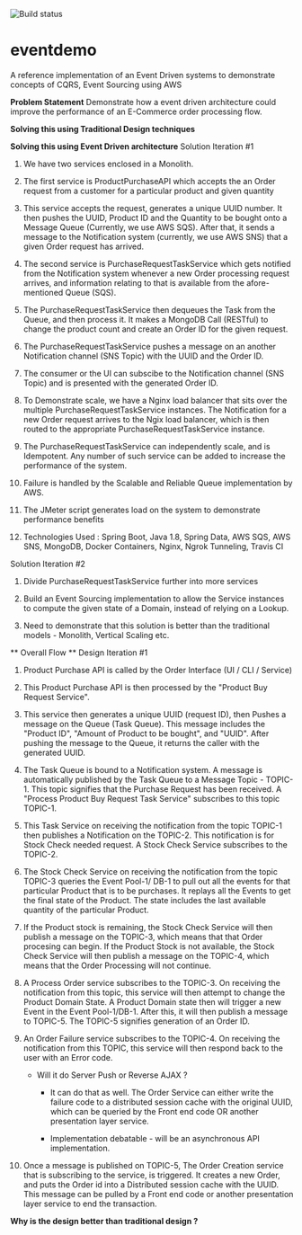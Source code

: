 ![Build status](https://travis-ci.org/vivekjuneja/eventdemo.svg?branch=master)

# eventdemo
A reference implementation of an Event Driven systems to demonstrate concepts of CQRS, Event Sourcing using AWS

**Problem Statement**
Demonstrate how a event driven architecture could improve the performance of an E-Commerce order processing flow. 

**Solving this using Traditional Design techniques**


**Solving this using Event Driven architecture**
Solution Iteration #1

1. We have two services enclosed in a Monolith.

2. The first service is ProductPurchaseAPI which accepts the an Order request from a customer for a particular product and given quantity

3. This service accepts the request, generates a unique UUID number. It then pushes the UUID, Product ID and the Quantity to be bought onto a Message Queue (Currently, we use AWS SQS). After that, it sends a message to the Notification system (currently, we use AWS SNS) that a given Order request has arrived. 

4. The second service is PurchaseRequestTaskService which gets notified from the Notification system whenever a new Order processing request arrives, and information relating to that is available from the afore-mentioned Queue (SQS).
5. The PurchaseRequestTaskService then dequeues the Task from the Queue, and then process it. It makes a MongoDB Call (RESTful) to change the product count and create an Order ID for the given request.
6. The PurchaseRequestTaskService pushes a message on an another Notification channel (SNS Topic) with the UUID and the Order ID. 
7. The consumer or the UI can subscibe to the Notification channel (SNS Topic) and is presented with the generated Order ID.
8. To Demonstrate scale, we have a Nginx load balancer that sits over the multiple PurchaseRequestTaskService instances. The Notification for a new Order request arrives to the Ngix load balancer, which is then routed to the appropriate PurchaseRequestTaskService instance.
9. The PurchaseRequestTaskService can independently scale, and is Idempotent. Any number of such service can be added to increase the performance of the system. 
10. Failure is handled by the Scalable and Reliable Queue implementation by AWS. 
11. The JMeter script generates load on the system to demonstrate performance benefits
12. Technologies Used : Spring Boot, Java 1.8, Spring Data, AWS SQS, AWS SNS, MongoDB, Docker Containers, Nginx, Ngrok Tunneling, Travis CI 

Solution Iteration #2

1. Divide PurchaseRequestTaskService further into more services 

2. Build an Event Sourcing implementation to allow the Service instances to compute the given state of a Domain, instead of relying on a Lookup.

3. Need to demonstrate that this solution is better than the traditional models - Monolith, Vertical Scaling etc.



** Overall Flow **
Design Iteration #1

1. Product Purchase API is called by the Order Interface (UI / CLI / Service)

2. This Product Purchase API is then processed by the "Product Buy Request Service". 

3. This service then generates a unique UUID (request ID), then Pushes a message on the Queue (Task Queue). This message includes the "Product ID", "Amount of Product to be bought", and "UUID". After pushing the message to the Queue, it returns the caller with the generated UUID.

4. The Task Queue is bound to a Notification system. A message is automatically published by the Task Queue to a Message Topic - TOPIC-1. This topic signifies that the Purchase Request has been received. A "Process Product Buy Request Task Service" subscribes to this topic TOPIC-1. 

5. This Task Service on receiving the notification from the topic TOPIC-1 then publishes a Notification on the TOPIC-2. This notification is for Stock Check needed request. A Stock Check Service subscribes to the TOPIC-2.

6. The Stock Check Service on receiving the notification from the topic TOPIC-3 queries the Event Pool-1/ DB-1 to pull out all the events for that particular Product that is to be purchases. It replays all the Events to get the final state of the Product. The state includes the last available quantity of the particular Product. 

7. If the Product stock is remaining, the Stock Check Service will then publish a message on the TOPIC-3, which means that that Order procesing can begin. If the Product Stock is not available, the Stock Check Service will then publish a message on the TOPIC-4, which means that the Order Processing will not continue.

8. A Process Order service subscribes to the TOPIC-3. On receiving the notification from this topic, this service will then attempt to change the Product Domain State. A Product Domain state then will trigger a new Event in the Event Pool-1/DB-1. After this, it will then publish a message to TOPIC-5. The TOPIC-5 signifies generation of an Order ID.

9. An Order Failure service subscribes to the TOPIC-4. On receiving the notification from this TOPIC, this service will then respond back to the user with an Error code. 
	- Will it do Server Push or Reverse AJAX ?
		- It can do that as well. The Order Service can either write the failure code to a distributed session cache with the original UUID, which can be queried by the Front end code OR another presentation layer service. 
		
		- Implementation debatable - will be an asynchronous API implementation. 

10. Once a message is published on TOPIC-5, The Order Creation service that is subscribing to the service, is triggered. It creates a new Order, and puts the Order id into a Distributed session cache with the UUID. This message can be pulled by a Front end code or another presentation layer service to end the transaction.


**Why is the design better than traditional design ?**

